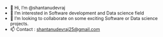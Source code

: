 - 👋 Hi, I’m @shantanudevraj
- 👀 I’m interested in Software development and Data science field
- 💞️ I’m looking to collaborate on some exciting Software or Data science projects.
- 📫 Contact : shantanudevraj25@gmail.com

<!---
shantanudevraj/shantanudevraj is a ✨ special ✨ repository because its `README.md` (this file) appears on your GitHub profile.
You can click the Preview link to take a look at your changes.
--->
